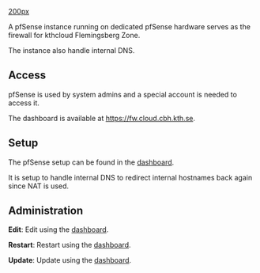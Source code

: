 [200px](/File:Pfsense-logo.png "wikilink")

A pfSense instance running on dedicated pfSense hardware serves as the
firewall for kthcloud Flemingsberg Zone.

The instance also handle internal DNS.

## Access

pfSense is used by system admins and a special account is needed to
access it.

The dashboard is available at <https://fw.cloud.cbh.kth.se>.

## Setup

The pfSense setup can be found in the
[dashboard](https://fw.cloud.cbh.kth.se).

It is setup to handle internal DNS to redirect internal hostnames back
again since NAT is used.

## Administration

**Edit**: Edit using the [dashboard](https://fw.cloud.cbh.kth.se).

**Restart**: Restart using the [dashboard](https://fw.cloud.cbh.kth.se).

**Update**: Update using the [dashboard](https://fw.cloud.cbh.kth.se).
